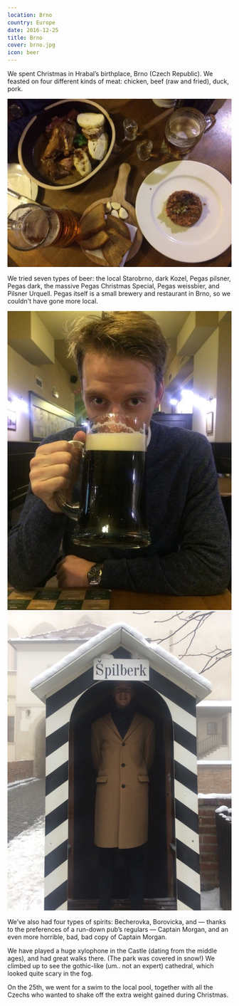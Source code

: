 ```yaml
---
location: Brno
country: Europe
date: 2016-12-25
title: Brno
cover: brno.jpg
icon: beer
---
```


We spent Christmas in Hrabalʼs birthplace, Brno (Czech Republic). We feasted on four different kinds of meat: chicken, beef (raw and fried), duck, pork.

![feast](../../img/brno.jpg)

We tried seven types of beer: the local Starobrno, dark Kozel, Pegas pilsner, Pegas dark, the massive Pegas Christmas Special, Pegas weissbier, and Pilsner Urquell. Pegas itself is a small brewery and restaurant in Brno, so we couldn't have gone more local.

![Samu with a litre sized dark beer](../../img/sor.jpg)
![Samu in Brno castle, Spilberk](../../img/spilberk.jpg)

We’ve also had four types of spirits: Becherovka, Borovicka, and — thanks to the preferences of a run-down pub’s regulars — Captain Morgan, and an even more horrible, bad, bad copy of Captain Morgan.

We have played a huge xylophone in the Castle (dating from the middle ages), and had great walks there. (The park was covered in snow!) We climbed up to see the gothic-like (um.. not an expert) cathedral, which looked quite scary in the fog.

On the 25th, we went for a swim to the local pool, together with all the Czechs who wanted to shake off the extra weight gained during Christmas. 
